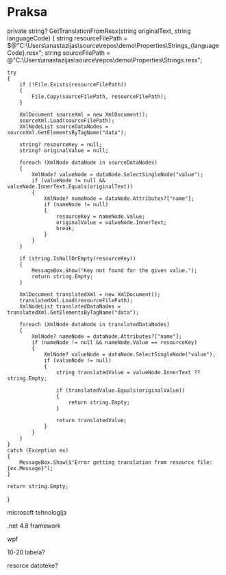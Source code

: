 # Praksa

private string? GetTranslationFromResx(string originalText, string languageCode)
{
    string resourceFilePath = $@"C:\Users\anastazijas\source\repos\demo\Properties\Strings_{languageCode}.resx";
    string sourceFilePath = @"C:\Users\anastazijas\source\repos\demo\Properties\Strings.resx";

    try
    {
        if (!File.Exists(resourceFilePath))
        {
            File.Copy(sourceFilePath, resourceFilePath);
        }

        XmlDocument sourceXml = new XmlDocument();
        sourceXml.Load(sourceFilePath);
        XmlNodeList sourceDataNodes = sourceXml.GetElementsByTagName("data");

        string? resourceKey = null;
        string? originalValue = null;

        foreach (XmlNode dataNode in sourceDataNodes)
        {
            XmlNode? valueNode = dataNode.SelectSingleNode("value");
            if (valueNode != null && valueNode.InnerText.Equals(originalText))
            {
                XmlNode? nameNode = dataNode.Attributes?["name"];
                if (nameNode != null)
                {
                    resourceKey = nameNode.Value;
                    originalValue = valueNode.InnerText;
                    break;
                }
            }
        }

        if (string.IsNullOrEmpty(resourceKey))
        {
            MessageBox.Show("Key not found for the given value.");
            return string.Empty;
        }

        XmlDocument translatedXml = new XmlDocument();
        translatedXml.Load(resourceFilePath);
        XmlNodeList translatedDataNodes = translatedXml.GetElementsByTagName("data");

        foreach (XmlNode dataNode in translatedDataNodes)
        {
            XmlNode? nameNode = dataNode.Attributes?["name"];
            if (nameNode != null && nameNode.Value == resourceKey)
            {
                XmlNode? valueNode = dataNode.SelectSingleNode("value");
                if (valueNode != null)
                {
                    string translatedValue = valueNode.InnerText ?? string.Empty;
                    
                    if (translatedValue.Equals(originalValue))
                    {
                        return string.Empty;
                    }
                    
                    return translatedValue;
                }
            }
        }
    }
    catch (Exception ex)
    {
        MessageBox.Show($"Error getting translation from resource file: {ex.Message}");
    }

    return string.Empty;
}

microsoft tehnologija

.net 4.8 framework

wpf

10-20 labela?

resorce datoteke?
